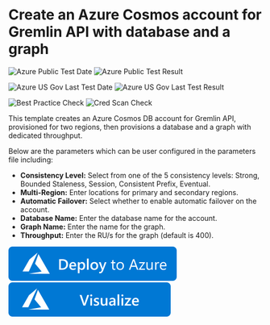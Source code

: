# Create an Azure Cosmos account for Gremlin API with database and a graph

![Azure Public Test Date](https://azurequickstartsservice.blob.core.windows.net/badges/101-cosmosdb-gremlin/PublicLastTestDate.svg)
![Azure Public Test Result](https://azurequickstartsservice.blob.core.windows.net/badges/101-cosmosdb-gremlin/PublicDeployment.svg)

![Azure US Gov Last Test Date](https://azurequickstartsservice.blob.core.windows.net/badges/101-cosmosdb-gremlin/FairfaxLastTestDate.svg)
![Azure US Gov Last Test Result](https://azurequickstartsservice.blob.core.windows.net/badges/101-cosmosdb-gremlin/FairfaxDeployment.svg)

![Best Practice Check](https://azurequickstartsservice.blob.core.windows.net/badges/101-cosmosdb-gremlin/BestPracticeResult.svg)
![Cred Scan Check](https://azurequickstartsservice.blob.core.windows.net/badges/101-cosmosdb-gremlin/CredScanResult.svg)

This template creates an Azure Cosmos DB account for Gremlin API, provisioned for two regions, then provisions a database and a graph with dedicated throughput.

Below are the parameters which can be user configured in the parameters file including:

- **Consistency Level:** Select from one of the 5 consistency levels: Strong, Bounded Staleness, Session, Consistent Prefix, Eventual.
- **Multi-Region:** Enter locations for primary and secondary regions.
- **Automatic Failover:** Select whether to enable automatic failover on the account.
- **Database Name:** Enter the database name for the account.
- **Graph Name:** Enter the name for the graph.
- **Throughput:** Enter the RU/s for the graph (default is 400).

[![Deploy To Azure](https://raw.githubusercontent.com/Azure/azure-quickstart-templates/master/1-CONTRIBUTION-GUIDE/images/deploytoazure.svg?sanitize=true)](https://portal.azure.com/#create/Microsoft.Template/uri/https%3A%2F%2Fraw.githubusercontent.com%2FAzure%2Fazure-quickstart-templates%2Fmaster%2F101-cosmosdb-gremlin%2Fazuredeploy.json)  [![Visualize](https://raw.githubusercontent.com/Azure/azure-quickstart-templates/master/1-CONTRIBUTION-GUIDE/images/visualizebutton.svg?sanitize=true)](http://armviz.io/#/?load=https%3A%2F%2Fraw.githubusercontent.com%2FAzure%2Fazure-quickstart-templates%2Fmaster%2F101-cosmosdb-gremlin%2Fazuredeploy.json)

    


